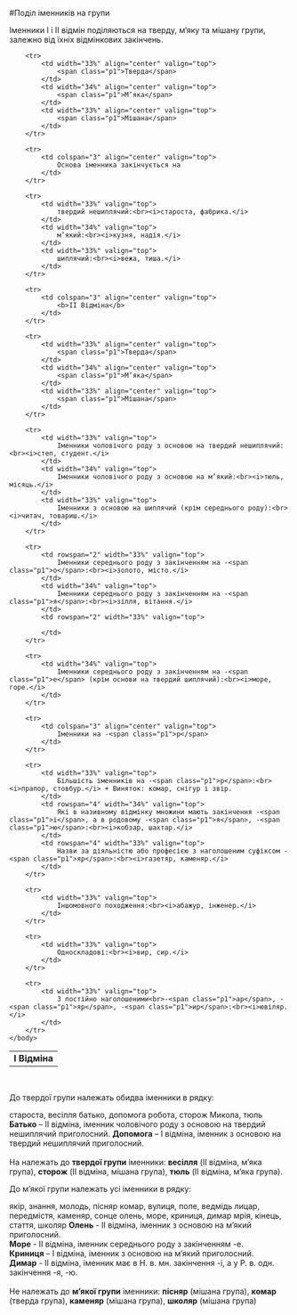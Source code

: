 #Поділ іменників на групи

Iменники I i II вiдмiн подiляються на тверду, м‘яку та мiшану групи, залежно вiд їхнiх вiдмiнкових закiнчень.


<table>
    <body>
        <tr>
            <td colspan="3" align="center" valign="top">
                <b>I Відміна</b>
            </td>                       
        </tr>

        <tr>
            <td width="33%" align="center" valign="top">
                <span class="p1">Тверда</span>
            </td>
            <td width="34%" align="center" valign="top">
                <span class="p1">М’яка</span>
            </td>
            <td width="33%" align="center" valign="top">
                <span class="p1">Мішана</span>
            </td>            
        </tr>

        <tr>
            <td colspan="3" align="center" valign="top">
                Основа іменника закінчується на
            </td>                       
        </tr>

        <tr>
            <td width="33%" valign="top">
                твердий нешиплячий:<br><i>староста, фабрика.</i>
            </td>
            <td width="34%" valign="top">
                м’який:<br><i>кузня, надія.</i>
            </td>
            <td width="33%" valign="top">
                шиплячий:<br><i>вежа, тиша.</i>
            </td>            
        </tr>

        <tr>
            <td colspan="3" align="center" valign="top">
                <b>II Відміна</b>
            </td>                       
        </tr>

        <tr>
            <td width="33%" align="center" valign="top">
                <span class="p1">Тверда</span>
            </td>
            <td width="34%" align="center" valign="top">
                <span class="p1">М’яка</span>
            </td>
            <td width="33%" align="center" valign="top">
                <span class="p1">Мішана</span>
            </td>            
        </tr>

        <tr>
            <td width="33%" valign="top">
                Іменники чоловічого роду з основою на твердий нешиплячий:<br><i>степ, студент.</i>
            </td>
            <td width="34%" valign="top">
                Іменники чоловічого роду з основою на м’який:<br><i>тюль, місяць.</i>
            </td>
            <td width="33%" valign="top">
                Іменники з основою на шиплячий (крім середнього роду):<br><i>читач, товариш.</i>
            </td>            
        </tr>

        <tr>
            <td rowspan="2" width="33%" valign="top">
                Іменники середнього роду з закінченням на -<span class="p1">о</span>:<br><i>золото, місто.</i>
            </td>
            <td width="34%" valign="top">
                Іменники середнього роду з закінченням на -<span class="p1">я</span>:<br><i>зілля, вітання.</i>
            </td>
            <td rowspan="2" width="33%" valign="top">
                
            </td>            
        </tr>

        <tr>
            <td width="34%" valign="top">
                Іменники середнього роду з закінченням на -<span class="p1">е</span> (крім основи на твердий шиплячий):<br><i>море, горе.</i>
            </td>           
        </tr>

        <tr>
            <td colspan="3" align="center" valign="top">
                Іменники на -<span class="p1">р</span>
            </td>                       
        </tr>

        <tr>
            <td width="33%" valign="top">
                Більшість іменників на -<span class="p1">р</span>:<br><i>прапор, стовбур.</i> + Виняток: комар, снігур і звір.
            </td>
            <td rowspan="4" width="34%" valign="top">
                Які в називному відмінку множини мають закінчення -<span class="p1">і</span>, а в родовому -<span class="p1">я</span>, -<span class="p1">ю</span>:<br><i>кобзар, шахтар.</i>
            </td>
            <td rowspan="4" width="33%" valign="top">
                Назви за діяльністю або професією з наголошеним суфіксом -<span class="p1">яр</span>:<br><i>газетяр, каменяр.</i>
            </td>            
        </tr>

        <tr>
            <td width="33%" valign="top">
                Іншомовного походження:<br><i>абажур, інженер.</i>
            </td>            
        </tr>

        <tr>
            <td width="33%" valign="top">
                Односкладові:<br><i>вир, сир.</i>
            </td>            
        </tr>

        <tr>
            <td width="33%" valign="top">
                З постійно наголошеними<br>-<span class="p1">ар</span>, -<span class="p1">яр</span>, -<span class="p1">ир</span>:<br><i>ювіляр.</i>
            </td>            
        </tr>
    </body>
</table>



<br>
<quiz correctLabel="correct" incorrectLabel="incorrect" checkLabel="check">
<question text="">
       <p>До твердої групи належать обидва іменники в рядку:</p>
           <answer>староста, весілля</answer>
           <answer correct>батько, допомога</answer>
           <answer> робота, сторож</answer>
           <answer> Микола, тюль</answer>
<explanation>
<b>Батько</b> – II відміна, іменник чоловічого роду з основою на твердий нешиплячий приголосний.
<b>Допомога</b> – I відміна, іменник з основою на твердий нешиплячий приголосний.<br>
<br>
На належать до <b>твердої групи</b> іменники: <b>весілля</b> (II відміна, м’яка група), <b>сторож</b> (II відміна, мішана група), <b>тюль</b> (II відміна, м’яка група).       
</explanation>
    </question>


<br>
<quiz correctLabel="correct" incorrectLabel="incorrect" checkLabel="check">
<question text="">
       <p>До м’якої групи належать усі іменники в рядку:</p>
           <answer>якір, знання, молодь, пісняр</answer>
           <answer>комар, вулиця, поле, ведмідь </answer>
           <answer>лицар, передмістя, каменяр, сонце</answer>
           <answer correct>олень, море, криниця, димар</answer>
           <answer> мрія, кінець, стаття, школяр</answer>
      <explanation>
<b>Олень</b> - II відміна, іменник з основою на м’який приголосний. <br>
<b>Море</b> - II відміна, іменник середнього роду з закінченням -е. <br>
<b>Криниця</b> – I відміна, іменник з основою на м’який приголосний. <br>
<b>Димар</b> - II відміна, іменник має в Н. в. мн. закінчення -і, а у Р. в. одн. закінчення -я, -ю.<br>
<br>
Не належать до <b>м’якої групи</b> іменники: <b>пісняр</b> (мішана група), <b>комар</b> (тверда група), <b>каменяр</b> (мішана група), <b>школяр</b> (мішана група)       
</explanation>
</question>
</quiz>

